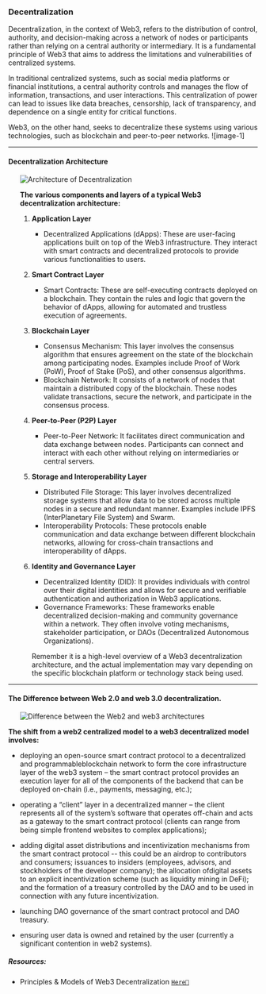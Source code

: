 ### Decentralization
Decentralization, in the context of Web3, refers to the distribution of control, authority, and decision-making across a network of nodes or participants rather than relying on a central authority or intermediary. It is a fundamental principle of Web3 that aims to address the limitations and vulnerabilities of centralized systems.

In traditional centralized systems, such as social media platforms or financial institutions, a central authority controls and manages the flow of information, transactions, and user interactions. This centralization of power can lead to issues like data breaches, censorship, lack of transparency, and dependence on a single entity for critical functions.

Web3, on the other hand, seeks to decentralize these systems using various technologies, such as blockchain and peer-to-peer networks. 
![image-1]

------------------------------------------------

#### Decentralization Architecture
<ul>

![Architecture of Decentralization](https://github.com/BaibhavTiwari/100daysOfweb3/assets/75496387/ba95b6d0-d638-43cd-bd50-5e16b14d5ec2)

<b> The various components and layers of a typical Web3 decentralization architecture:</b>

1. **Application Layer**
    - Decentralized Applications (dApps): These are user-facing applications built on top of the Web3 infrastructure. They interact with smart contracts and decentralized protocols to provide various functionalities to users.

2. **Smart Contract Layer**
    - Smart Contracts: These are self-executing contracts deployed on a blockchain. They contain the rules and logic that govern the behavior of dApps, allowing for automated and trustless execution of agreements.

3. **Blockchain Layer**
    - Consensus Mechanism: This layer involves the consensus algorithm that ensures agreement on the state of the blockchain among participating nodes. Examples include Proof of Work (PoW), Proof of Stake (PoS), and other consensus algorithms.
    - Blockchain Network: It consists of a network of nodes that maintain a distributed copy of the blockchain. These nodes validate transactions, secure the network, and participate in the consensus process.

4. **Peer-to-Peer (P2P) Layer**
    - Peer-to-Peer Network: It facilitates direct communication and data exchange between nodes. Participants can connect and interact with each other without relying on intermediaries or central servers.

5. **Storage and Interoperability Layer**
    - Distributed File Storage: This layer involves decentralized storage systems that allow data to be stored across multiple nodes in a secure and redundant manner. Examples include IPFS (InterPlanetary File System) and Swarm.
    - Interoperability Protocols: These protocols enable communication and data exchange between different blockchain networks, allowing for cross-chain transactions and interoperability of dApps.

6. **Identity and Governance Layer**
    - Decentralized Identity (DID): It provides individuals with control over their digital identities and allows for secure and verifiable authentication and authorization in Web3 applications.
    - Governance Frameworks: These frameworks enable decentralized decision-making and community governance within a network. They often involve voting mechanisms, stakeholder participation, or DAOs (Decentralized Autonomous Organizations).

    <p>Remember it is a high-level overview of a Web3 decentralization architecture, and the actual implementation may vary depending on the specific blockchain platform or technology stack being used.</p>

</ul>

------------------------------------------------

#### The Difference between Web 2.0 and web 3.0 decentralization.
<ul>

![Difference between the Web2 and web3 architectures](https://github.com/BaibhavTiwari/100daysOfweb3/assets/75496387/85ed284c-d1bf-4941-a165-25d699ed557d)
</ul>
<b> 

**The shift from a web2 centralized model to a web3 decentralized model involves:** 
</b>

- deploying an open-source smart contract protocol to a decentralized and programmableblockchain network to form the core infrastructure layer of the web3 system – the smart
contract protocol provides an execution layer for all of the components of the backend that can be deployed on-chain (i.e., payments, messaging, etc.);

- operating a “client” layer in a decentralized manner – the client represents all of the system’s software that operates off-chain and acts as a gateway to the smart contract protocol (clients can range from being simple frontend websites to complex applications);

- adding digital asset distributions and incentivization mechanisms from the smart contract protocol -- this could be an airdrop to contributors and consumers; issuances to insiders
(employees, advisors, and stockholders of the developer company); the allocation ofdigital assets to an explicit incentivization scheme (such as liquidity mining in DeFi); and
the formation of a treasury controlled by the DAO and to be used in connection with any future incentivization.

- launching DAO governance of the smart contract protocol and DAO treasury.

- ensuring user data is owned and retained by the user (currently a significant contention in
web2 systems).


##### Resources:
  
- Principles & Models of Web3 Decentralization [`Here📄`](https://a16z.com/wp-content/uploads/2022/04/principles-and-models-of-decentralization_miles-jennings_a16zcrypto.pdf)

